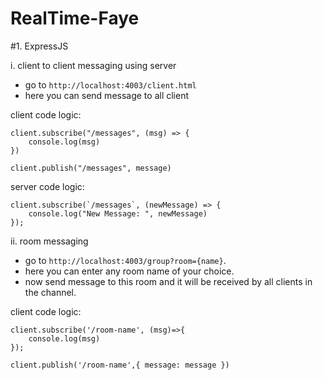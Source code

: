 # RealTime-Faye

#1. ExpressJS

  i. client to client messaging using server

   - go to `http://localhost:4003/client.html`
   - here you can send message to all client

   client code logic:

    client.subscribe("/messages", (msg) => {
        console.log(msg)
    })

    client.publish("/messages", message)

   server code logic:

    client.subscribe(`/messages`, (newMessage) => {
        console.log("New Message: ", newMessage)
    });


  ii. room messaging

   - go to `http://localhost:4003/group?room={name}`.
   - here you can enter any room name of your choice.
   - now send message to this room and it will be received by all clients in the channel.

   client code logic:

    client.subscribe('/room-name', (msg)=>{
        console.log(msg)
    });

    client.publish('/room-name',{ message: message })
